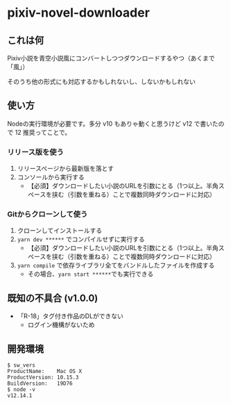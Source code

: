 # pixiv-novel-downloader

## これは何

Pixiv小説を青空小説風にコンバートしつつダウンロードするやつ（あくまで「風」）

そのうち他の形式にも対応するかもしれないし、しないかもしれない

## 使い方

Nodeの実行環境が必要です。多分 v10 もありゃ動くと思うけど v12 で書いたので 12 推奨ってことで。

### リリース版を使う

1. リリースページから最新版を落とす
1. コンソールから実行する
	- 【必須】ダウンロードしたい小説のURLを引数にとる（1つ以上。半角スペースを挟む（引数を重ねる）ことで複数同時ダウンロードに対応）

### Gitからクローンして使う

1. クローンしてインストールする
1. `yarn dev ******` でコンパイルせずに実行する
	- 【必須】ダウンロードしたい小説のURLを引数にとる（1つ以上。半角スペースを挟む（引数を重ねる）ことで複数同時ダウンロードに対応）
1. `yarn compile` で依存ライブラリ全てをバンドルしたファイルを作成する
	- その場合、`yarn start ******`でも実行できる


## 既知の不具合 (v1.0.0)

- 「R-18」タグ付き作品のDLができない
	- ログイン機構がないため


## 開発環境

```shell
$ sw_vers
ProductName:    Mac OS X
ProductVersion: 10.15.3
BuildVersion:   19D76
$ node -v
v12.14.1
```
